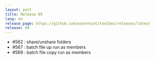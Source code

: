 ```yaml
---
layout: post
title: Release 99
lang: en
release_page: https://github.com/watermint/toolbox/releases/latest
release: 99
---
```


* #562 : share/unshare folders
* #567 : batch file up run as members
* #569 : batch file copy run as members
